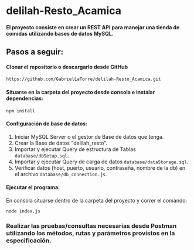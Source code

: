 # delilah-Resto_Acamica

#### El proyecto consiste en crear un REST API para manejar una tienda de comidas utilizando bases de datos MySQL.


## Pasos a seguir:

####  Clonar el repositorio o descargarlo desde GitHub
```
https://github.com/GabrielLaTorre/delilah-Resto_Acamica.git
```
#### Situarse en la carpeta del proyecto desde consola e instalar dependencias:
```
npm install
```
#### Configuración de base de datos:
1. Iniciar MySQL Server o el gestor de Base de datos que tenga.
2. Crear la Base de datos "delilah_resto".
3. Importar y ejecutar Query de estructura de Tablas `database/dbSetup.sql`.
4. Importar y ejecutar Query de carga de datos `database/dataStorage.sql`.
5. Verificar datos (host, puerto, usuario, contraseña, nombre de la db) en el archivo `database/db_connection.js`.

#### Ejecutar el programa:
En consola situarse dentro de la carpeta del proyecto y correr el comando:
```
node index.js
```

### Realizar las pruebas/consultas necesarias desde Postman utilizando los métodos, rutas y parámetros provistos en la especificación.
